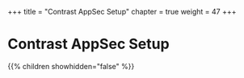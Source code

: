 +++
title = "Contrast AppSec Setup"
chapter = true
weight = 47
+++

# Contrast AppSec Setup

{{% children showhidden="false" %}}
